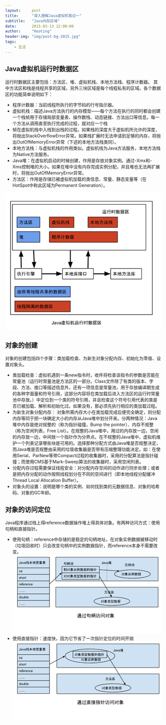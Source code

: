```yaml
---
layout:     post
title:      "深入理解Java虚拟机笔记一"
subtitle:   "Java内存区域"
date:       2015-03-13 12:00:00
author:     "Hooting"
header-img: "img/post-bg-2015.jpg"
tags:
    - 生活
---
```


## Java虚拟机运行时数据区
运行时数据区主要包括：方法区、堆、虚拟机栈、本地方法栈、程序计数器。
其中方法区和栈是线程共享的区域，另外三块区域是每个线程私有的区域。各个数据区的功能简单说明如下：

* 程序计数器：当前线程所执行的字节码的行号指示器。
* 虚拟机栈：描述Java方法执行的内存模型——每个方法在执行的同时都会创建一个栈帧用于存储局部变量表、操作数栈、动态链接、方法出口等信息。每一个方法从调用直至执行完成的过程，就对应一个栈
* 帧在虚拟机栈中入栈到出栈的过程。如果栈的深度大于虚拟机所允许的深度，将抛出StackOverflowError异常。如果栈扩展时无法申请到足够的内存，将抛出OutOfMemoryError异常（下述的本地方法栈类同）。
* 本地方法栈：与虚拟机栈的作用类似。虚拟机栈为Java方法服务，本地方法栈为Native方法服务。
* Java堆：在虚拟机启动的时候创建，作用是存放对象实例。通过-Xmx和-Xms控制堆的大小。如果在堆中没有内存完成实例分配，并且堆也无法再扩展时，将抛出OutOfMemoryError异常。
* 方法区：作用是存储已被虚拟机加载的类信息、常量、静态变量等（在HotSpot中称此区域为Permanent Generation）。

![](https://github.com/hooting/hooting.github.io/blob/master/img/post/jvmnote1-1.jpg)


## 对象的创建
对象的创建包括四个步骤：类加载检查、为新生对象分配内存、初始化为零值、设置对象头。

* 类加载检查：虚拟机遇到一条new指令时，收件将检查该指令的参数是否能在常量池（运行时常量池是方法区的一部分。Class文件除了有类的版本、字段、方法、接口等描述信息外，还有一项信息是常量池，用于存放编译期生成的各种字面量和符号引用，这部分内容将在类加载后进入方法区的运行时常量池中存放。）中定位到一个类的符号引用，并且检查这个符号引用代表的类是否已被加载、解析和初始化过。如果没有，那必须先执行相应的类加载过程。
* 为新生对象分配内存： 对象所需内存大小在类加载完成后便完全确定，则分配内存等同于把一块确定大小的内存从Java堆中划分开来。分两种情况：Java堆中内存是绝对规整的（称为指针碰撞，Bump the pointer）、内存不规整（称为空闲列表，Free List）。在规整的Java堆中，用过的内存放一边，空闲的内存放一边，中间放一个指针作为分界点。在不规整的Java堆中，虚拟机维护一个列表记录哪些块是可用的。选择那种分配方式由Java堆是否规整决定，而Java堆是否规整由采用的垃圾收集器是否带有压缩整理功能决定。如：在使用Serial、ParNew等带Compact过程的收集器时，采用的分配算法是指针碰撞；而使用CMS基于Mark-Sweep算法的收集器时，采用空闲列表。
* 分配内存过程需要保证线程安全：对分配内存空间的动作进行同步处理；或者是把内存分配的动作按照线程划分在不同的空间进行（即本地线程分配缓冲Thread Local Allocation Buffer）。
* 对象头的设置：说明是哪个类的实例、如何找到类的元数据信息、对象的哈希码、对象的GC年龄。

## 对象的访问定位
Java程序通过栈上得reference数据操作堆上得具体对象。有两种访问方式：使用句柄和直接指针。

* 使用句柄：reference中存储的是稳定的句柄地址，在对象实例数据被移动时（垃圾回收时）只会改变句柄中的实例数据指针，而reference本身不需要改变。
![](https://github.com/hooting/hooting.github.io/blob/master/img/post/jvmnote1-2.jpg)
* 使用直接指针：速度快，因为它节省了一次指针定位的时间开销
![](https://github.com/hooting/hooting.github.io/blob/master/img/post/jvmnote1-3.jpg)
